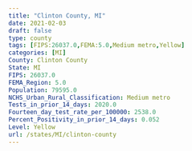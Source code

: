 ```yaml
---
title: "Clinton County, MI"
date: 2021-02-03
draft: false
type: county
tags: [FIPS:26037.0,FEMA:5.0,Medium metro,Yellow]
categories: [MI]
County: Clinton County
State: MI
FIPS: 26037.0
FEMA_Region: 5.0
Population: 79595.0
NCHS_Urban_Rural_Classification: Medium metro
Tests_in_prior_14_days: 2020.0
Fourteen_day_test_rate_per_100000: 2538.0
Percent_Positivity_in_prior_14_days: 0.052
Level: Yellow
url: /states/MI/clinton-county
---
```



